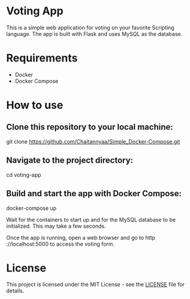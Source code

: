 # Voting App

This is a simple web application for voting on your favorite Scripting language. The app is built with Flask and uses MySQL as the database.

# Requirements

- Docker
- Docker Compose

# How to use

## Clone this repository to your local machine: 

git clone https://github.com/Chaitannyaa/Simple_Docker-Compose.git

## Navigate to the project directory: 

cd voting-app

## Build and start the app with Docker Compose:

docker-compose up

Wait for the containers to start up and for the MySQL database to be initialized. This may take a few seconds.

Once the app is running, open a web browser and go to http ://localhost:5000 to access the voting form.

# License

This project is licensed under the MIT License - see the [LICENSE](https://github.com/Chaitannyaa/Simple_Docker-Compose/blob/e8bb205af87dd68abcc50c49742be82770130d07/LICENSE.md) file for details.








